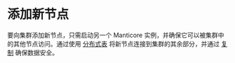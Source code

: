 # 添加新节点

要向集群添加新节点，只需启动另一个 Manticore 实例，并确保它可以被集群中的其他节点访问。通过使用 [分布式表](../Creating_a_table/Creating_a_distributed_table/Creating_a_distributed_table.md) 将新节点连接到集群的其余部分，并通过 [复制](../Creating_a_cluster/Setting_up_replication/Setting_up_replication.md) 确保数据安全。

<!-- proofread -->